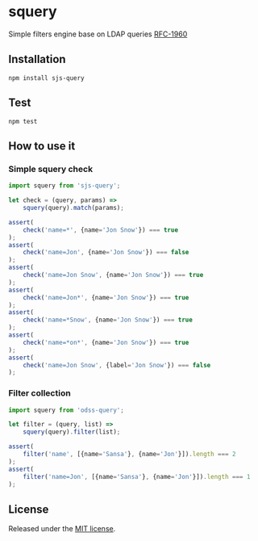 # squery
Simple filters engine base on LDAP queries [RFC-1960](https://www.ietf.org/rfc/rfc1960.txt)
## Installation
`npm install sjs-query`

## Test
`npm test`

## How to use it

### Simple squery check
```javascript
import squery from 'sjs-query';

let check = (query, params) =>
    squery(query).match(params);

assert(
    check('name=*', {name='Jon Snow'}) === true
);
assert(
    check('name=Jon', {name='Jon Snow'}) === false
);
assert(
    check('name=Jon Snow', {name='Jon Snow'}) === true
);
assert(
    check('name=Jon*', {name='Jon Snow'}) === true
);
assert(
    check('name=*Snow', {name='Jon Snow'}) === true
);
assert(
    check('name=*on*', {name='Jon Snow'}) === true
);
assert(
    check('name=Jon Snow', {label='Jon Snow'}) === false
);


```
### Filter collection
```javascript
import squery from 'odss-query';

let filter = (query, list) =>
    squery(query).filter(list);

assert(
    filter('name', [{name='Sansa'}, {name='Jon'}]).length === 2
);
assert(
    filter('name=Jon', [{name='Sansa'}, {name='Jon'}]).length === 1
);
```

## License
Released under the [MIT license](https://github.com/odss/query/blob/master/LICENSE.md).
